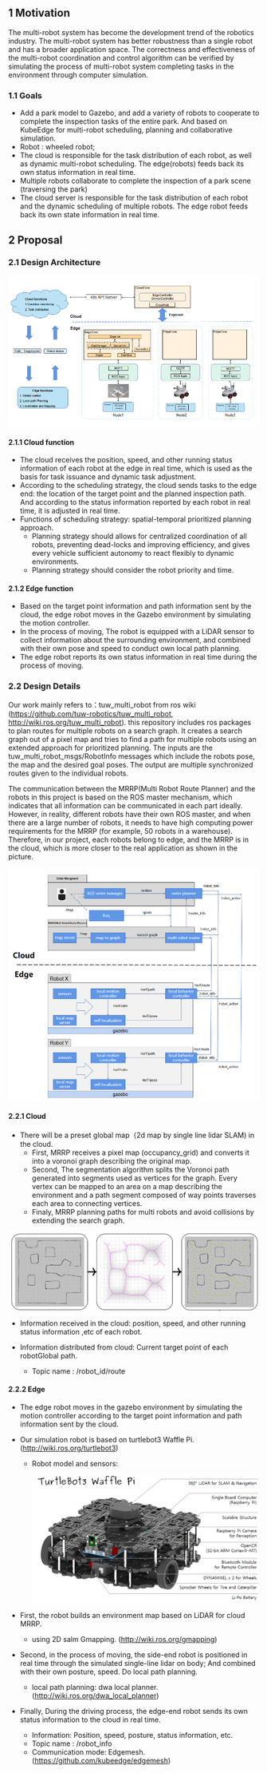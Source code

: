 ## 1 Motivation

The multi-robot system has become the development trend of the robotics industry. The multi-robot system has better robustness than a single robot and has a broader application space. The correctness and effectiveness of the multi-robot coordination and control algorithm can be verified by simulating the process of multi-robot system completing tasks in the environment through computer simulation.

### 1.1 Goals

- Add a park model to Gazebo, and add a variety of robots to cooperate to complete the inspection tasks of the entire park. And based on KubeEdge for multi-robot scheduling, planning and collaborative simulation.
- Robot :  wheeled robot;
- The cloud is responsible for the task distribution of each robot, as well as dynamic multi-robot scheduling. The edge(robots) feeds back its own status information in real time.
- Multiple robots collaborate to complete the inspection of a park scene (traversing the park)
- The cloud server is responsible for the task distribution of each robot and the dynamic scheduling of multiple robots. The edge robot feeds back its own state information in real time.

## 2 Proposal

### 2.1 Design Architecture

![image-20220815202239797](images/image-20220815202239797.png)

#### 2.1.1 Cloud function

- The cloud receives the position, speed, and other running status information of each robot at the edge in real time, which is used as the basis for task issuance and dynamic task adjustment.
- According to the scheduling strategy, the cloud sends tasks to the edge end: the location of the target point and the planned inspection path. And according to the status information reported by each robot in real time, it is adjusted in real time.
- Functions of scheduling strategy:  spatial-temporal prioritized planning approach.
  - Planning strategy should allows for centralized coordination of all robots, preventing dead-locks and improving efficiency, and gives every vehicle sufficient autonomy to react flexibly to dynamic environments.
  - Planning  strategy should consider the robot priority and time.


#### 2.1.2 Edge function

- Based on the target point information and path information sent by the cloud, the edge robot moves in the Gazebo environment by simulating the motion controller.
- In the process of moving, The robot is equipped with a LiDAR sensor to collect information about the surrounding environment, and combined with their own pose and speed to conduct own local path planning.
- The edge robot reports its own status information in real time during the process of moving.

### 2.2 Design Details

Our work mainly refers to：tuw_multi_robot from ros wiki (https://github.com/tuw-robotics/tuw_multi_robot, http://wiki.ros.org/tuw_multi_robot). this repository includes ros packages to plan routes for multiple robots on a search graph. It creates a search graph out of a pixel map and tries to find a path for multiple robots using an extended approach for prioritized planning. The inputs are the tuw_multi_robot_msgs/RobotInfo messages which include the robots pose, the map and the desired goal poses. The output are multiple synchronized routes given to the individual robots.

The communication between the MRRP(Multi Robot Route Planner) and the robots in this project is based on the ROS master mechanism, which indicates that all information can be communicated in each part ideally. However, in reality, different robots have their own ROS master, and when there are a large number of robots, it needs to have high computing power requirements for the MRRP  (for example, 50 robots in a warehouse). Therefore, in our project, each robots belong to edge, and the MRRP is in the cloud, which is more closer to the real application as shown in the picture.

![image-20220815185316864](images/image-20220815185316864-16605661732963.png)

#### 2.2.1 Cloud

- There will be a preset global map（2d map by single line lidar SLAM) in the cloud. 
  - First, MRRP  receives a pixel map (occupancy_grid) and converts it into a voronoi graph describing the original map.
  - Second, The segmentation algorithm splits the Voronoi path generated into segments used as vertices for the graph.  Every vertex can be mapped to an area on a map describing the environment and a path segment composed of way points traverses each area to connecting vertices.
  - Finaly, MRRP planning paths for multi robots and avoid collisions by extending the search graph.


![image-20220815215535582](images/image-20220815215535582.png)

- Information received in the cloud:  position, speed, and other running status information ,etc of each robot.

- Information distributed from cloud: Current target point of each robotGlobal path.
  - Topic name : /robot_id/route


#### 2.2.2 Edge

- The edge robot moves in the gazebo environment by simulating the motion controller according to the target point information and path information sent by the cloud. 

- Our simulation robot is based on turtlebot3 Waffle Pi. (http://wiki.ros.org/turtlebot3)

  - Robot model and sensors:

    ![img](images/turtlebot3_waffle_pi_components.png)

- First, the robot builds an environment map based on  LiDAR for cloud MRRP.

  - using 2D salm Gmapping.  (http://wiki.ros.org/gmapping)


- Second, in the process of moving, the side-end robot is positioned in real time through the simulated single-line lidar on body; And combined with their own posture, speed. Do local path planning.
  - local path planning: dwa local planner. (http://wiki.ros.org/dwa_local_planner)

- Finally, During the driving process, the edge-end robot sends its own status information to the cloud in real time.
  - Information: Position, speed, posture, status information, etc.
  - Topic name : /robot_info
  - Communication mode: Edgemesh. (https://github.com/kubeedge/edgemesh)

